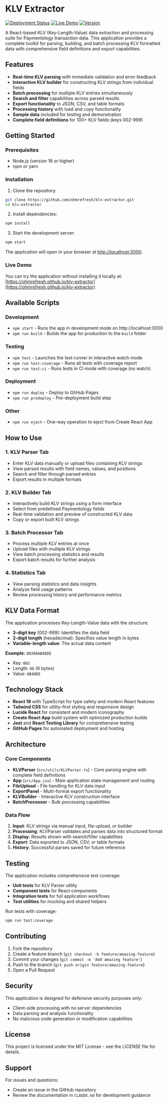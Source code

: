 # KLV Extractor

[![Deployment Status](https://github.com/ohmrefresh/klv-extractor/actions/workflows/deploy.yml/badge.svg)](https://github.com/ohmrefresh/klv-extractor/actions/workflows/deploy.yml)
[![Live Demo](https://img.shields.io/badge/demo-live-brightgreen)](https://ohmrefresh.github.io/klv-extractor)
[![Version](https://img.shields.io/badge/version-0.2.0-blue)](https://github.com/ohmrefresh/klv-extractor)

A React-based KLV (Key-Length-Value) data extraction and processing suite for Paymentology transaction data. This application provides a complete toolkit for parsing, building, and batch processing KLV formatted data with comprehensive field definitions and export capabilities.

## Features

- **Real-time KLV parsing** with immediate validation and error feedback
- **Interactive KLV builder** for constructing KLV strings from individual fields
- **Batch processing** for multiple KLV entries simultaneously
- **Search and filter** capabilities across parsed results
- **Export functionality** to JSON, CSV, and table formats
- **Processing history** with load and copy functionality
- **Sample data** included for testing and demonstration
- **Complete field definitions** for 100+ KLV fields (keys 002-999)

## Getting Started

### Prerequisites

- Node.js (version 16 or higher)
- npm or yarn

### Installation

1. Clone the repository:
```bash
git clone https://github.com/ohmrefresh/klv-extractor.git
cd klv-extractor
```

2. Install dependencies:
```bash
npm install
```

3. Start the development server:
```bash
npm start
```

The application will open in your browser at [http://localhost:3000](http://localhost:3000).

### Live Demo

You can try the application without installing it locally at: [https://ohmrefresh.github.io/klv-extractor](https://ohmrefresh.github.io/klv-extractor)

## Available Scripts

### Development
- `npm start` - Runs the app in development mode on http://localhost:3000
- `npm run build` - Builds the app for production to the `build` folder

### Testing
- `npm test` - Launches the test runner in interactive watch mode
- `npm run test:coverage` - Runs all tests with coverage report
- `npm run test:ci` - Runs tests in CI mode with coverage (no watch)

### Deployment
- `npm run deploy` - Deploy to GitHub Pages
- `npm run predeploy` - Pre-deployment build step

### Other
- `npm run eject` - One-way operation to eject from Create React App

## How to Use

### 1. KLV Parser Tab
- Enter KLV data manually or upload files containing KLV strings
- View parsed results with field names, values, and positions
- Search and filter through parsed entries
- Export results in multiple formats

### 2. KLV Builder Tab
- Interactively build KLV strings using a form interface
- Select from predefined Paymentology fields
- Real-time validation and preview of constructed KLV data
- Copy or export built KLV strings

### 3. Batch Processor Tab
- Process multiple KLV entries at once
- Upload files with multiple KLV strings
- View batch processing statistics and results
- Export batch results for further analysis

### 4. Statistics Tab
- View parsing statistics and data insights
- Analyze field usage patterns
- Review processing history and performance metrics

## KLV Data Format

The application processes Key-Length-Value data with the structure:
- **3-digit key** (002-999): Identifies the data field
- **2-digit length** (hexadecimal): Specifies value length in bytes
- **Variable-length value**: The actual data content

**Example:** `00206AB48DE`
- Key: `002`
- Length: `06` (6 bytes)
- Value: `AB48DE`

## Technology Stack

- **React 18** with TypeScript for type safety and modern React features
- **Tailwind CSS** for utility-first styling and responsive design
- **Lucide React** for consistent and modern iconography
- **Create React App** build system with optimized production builds
- **Jest** and **React Testing Library** for comprehensive testing
- **GitHub Pages** for automated deployment and hosting

## Architecture

### Core Components
- **KLVParser** (`src/utils/KLVParser.ts`) - Core parsing engine with complete field definitions
- **App** (`src/App.jsx`) - Main application state management and routing
- **FileUpload** - File handling for KLV data input
- **ExportPanel** - Multi-format export functionality
- **KLVBuilder** - Interactive KLV construction interface
- **BatchProcessor** - Bulk processing capabilities

### Data Flow
1. **Input**: KLV strings via manual input, file upload, or builder
2. **Processing**: KLVParser validates and parses data into structured format
3. **Display**: Results shown with search/filter capabilities
4. **Export**: Data exported to JSON, CSV, or table formats
5. **History**: Successful parses saved for future reference

## Testing

The application includes comprehensive test coverage:

- **Unit tests** for KLV Parser utility
- **Component tests** for React components
- **Integration tests** for full application workflows
- **Test utilities** for mocking and shared helpers

Run tests with coverage:
```bash
npm run test:coverage
```

## Contributing

1. Fork the repository
2. Create a feature branch (`git checkout -b feature/amazing-feature`)
3. Commit your changes (`git commit -m 'Add amazing feature'`)
4. Push to the branch (`git push origin feature/amazing-feature`)
5. Open a Pull Request

## Security

This application is designed for defensive security purposes only:
- Client-side processing with no server dependencies
- Data parsing and analysis functionality
- No malicious code generation or modification capabilities

## License

This project is licensed under the MIT License - see the LICENSE file for details.

## Support

For issues and questions:
- Create an issue in the GitHub repository
- Review the documentation in `CLAUDE.md` for development guidance
